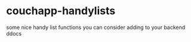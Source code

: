 couchapp-handylists
===================

some nice handy list functions you can consider adding to your backend ddocs
